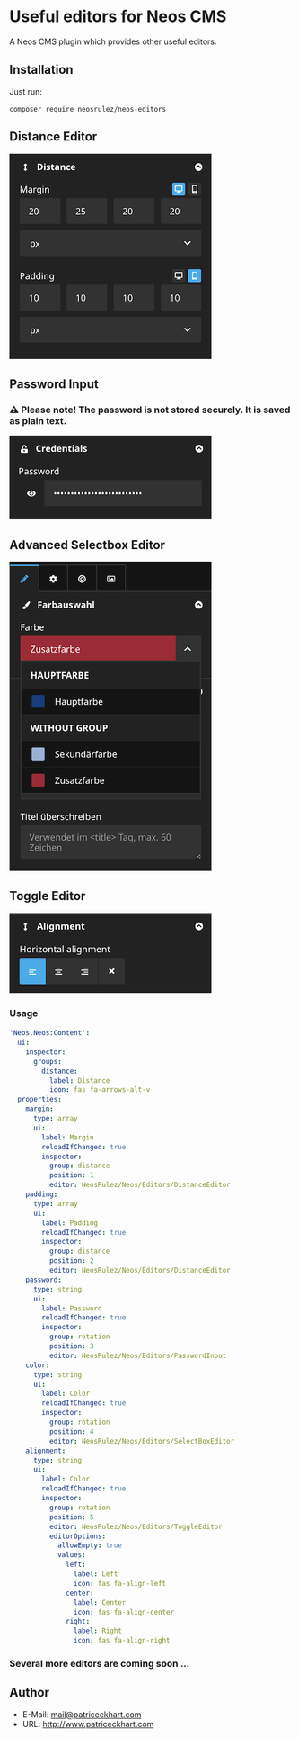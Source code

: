 # Useful editors for Neos CMS

A Neos CMS plugin which provides other useful editors.

## Installation

Just run:

```
composer require neosrulez/neos-editors
```

## Distance Editor

![DistanceEditor](https://raw.githubusercontent.com/patriceckhart/NeosRulez.Neos.Editors/master/DistanceEditor.png)

## Password Input
### ⚠️ Please note! The password is not stored securely. It is saved as plain text.

![PasswordInput](https://raw.githubusercontent.com/patriceckhart/NeosRulez.Neos.Editors/main/PasswordInput1.png)

## Advanced Selectbox Editor

![SelectBoxEditor](https://raw.githubusercontent.com/patriceckhart/NeosRulez.Neos.Editors/main/SelectBoxEditor.png)

## Toggle Editor

![ToggleEditor](https://raw.githubusercontent.com/patriceckhart/NeosRulez.Neos.Editors/main/ToggleEditor.png)


### Usage

```yaml
'Neos.Neos:Content':
  ui:
    inspector:
      groups:
        distance:
          label: Distance
          icon: fas fa-arrows-alt-v
  properties:
    margin:
      type: array
      ui:
        label: Margin
        reloadIfChanged: true
        inspector:
          group: distance
          position: 1
          editor: NeosRulez/Neos/Editors/DistanceEditor
    padding:
      type: array
      ui:
        label: Padding
        reloadIfChanged: true
        inspector:
          group: distance
          position: 2
          editor: NeosRulez/Neos/Editors/DistanceEditor
    password:
      type: string
      ui:
        label: Password
        reloadIfChanged: true
        inspector:
          group: rotation
          position: 3
          editor: NeosRulez/Neos/Editors/PasswordInput
    color:
      type: string
      ui:
        label: Color
        reloadIfChanged: true
        inspector:
          group: rotation
          position: 4
          editor: NeosRulez/Neos/Editors/SelectBoxEditor
    alignment:
      type: string
      ui:
        label: Color
        reloadIfChanged: true
        inspector:
          group: rotation
          position: 5
          editor: NeosRulez/Neos/Editors/ToggleEditor
          editorOptions:
            allowEmpty: true
            values:
              left:
                label: Left
                icon: fas fa-align-left
              center:
                label: Center
                icon: fas fa-align-center
              right:
                label: Right
                icon: fas fa-align-right
```

### Several more editors are coming soon ...

## Author

* E-Mail: mail@patriceckhart.com
* URL: http://www.patriceckhart.com 
